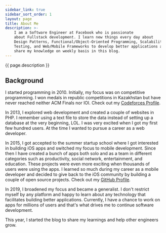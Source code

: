 ```yaml
---
sidebar_link: true
sidebar_sort_order: 1
layout: page
title: About Me
description: >-
    I am a Software Engineer at Facebook who is passionate
    about Fullstack development. I learn new things every day about 
    Design Patterns, Functional/Object-Oriented Programming, Scalability, 
    Testing, and Web/Mobile Frameworks to develop better applications and 
    share my knowledge on weekly basis in this blog.
---
```


{{ page.description }}

## Background

I started programming in 2010. Initially, my focus was on competitive programming. I won medals in republic competitions in Kazakhstan but have never reached neither ACM Finals nor IOI. Check out my [Codeforces Profile](https://codeforces.com/profile/nurdaulet).

In 2013, I explored web development and created a couple of websites in PHP. I remember using a text file to store the data instead of setting up a database at the very beginning, LOL. I was very excited when I got my first few hundred users. At the time I wanted to pursue a career as a web developer.

In 2015, I got accepted to the summer startup school where I got interested in building iOS apps and switched my focus to mobile development. Since then I have created a bunch of apps both solo and as a team in different categories such as productivity, social network, entertainment, and education. These projects were even more exciting when thousands of users were using the apps. I learned so much during my career as a mobile developer and decided to give back to the iOS community by building a couple of open source projects. Check out my [GitHub Profile](https://github.com/nurdabolatov).

In 2019, I broadened my focus and became a generalist. I don't restrict myself by any platform and happy to learn about any technology that facilitates building better applications. Currently, I have a chance to work on apps for millions of users and that's what drives me to continue software development. 

This year, I started the blog to share my learnings and help other engineers grow.


